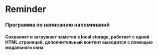 # Reminder

### Программа по написанию напоминаний
#### Сохраняет и загружает заметки в local storage, работает с одной HTML страницей, дополнительный контент выводится с помощью модального окна

